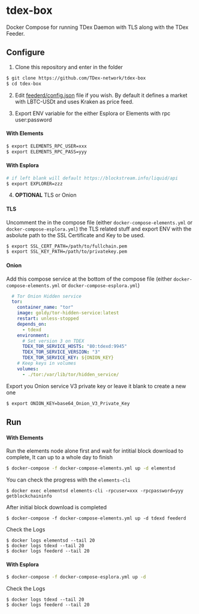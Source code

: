 # tdex-box
Docker Compose for running TDex Daemon with TLS along with the TDex Feeder. 

 
## Configure

1. Clone this repository and enter in the folder

```sh
$ git clone https://github.com/TDex-network/tdex-box
$ cd tdex-box
```

2. Edit [feederd/config.json](https://github.com/TDex-network/tdex-feeder#config-file) file if you wish. By default it defines a market with LBTC-USDt and uses Kraken as price feed.



3. Export ENV variable for the either Esplora or Elements with rpc user:password

#### With Elements


```sh
$ export ELEMENTS_RPC_USER=xxx
$ export ELEMENTS_RPC_PASS=yyy
```

#### With Esplora

```sh
# if left blank will default https://blockstream.info/liquid/api 
$ export EXPLORER=zzz
```

4. **OPTIONAL** TLS or Onion

#### TLS

Uncomment the in the compose file (either `docker-compose-elements.yml` or `docker-compose-esplora.yml`) the TLS related stuff and export ENV with the asbolute path to the SSL Certificate and Key to be used.

```sh
$ export SSL_CERT_PATH=/path/to/fullchain.pem
$ export SSL_KEY_PATH=/path/to/privatekey.pem
```

#### Onion

Add this compose service at the bottom of the compose file (either `docker-compose-elements.yml` or `docker-compose-esplora.yml`)

```yml
  # Tor Onion Hidden service
  tor:
    container_name: "tor"
    image: goldy/tor-hidden-service:latest
    restart: unless-stopped
    depends_on:
      - tdexd
    environment:
      # Set version 3 on TDEX
      TDEX_TOR_SERVICE_HOSTS: "80:tdexd:9945"
      TDEX_TOR_SERVICE_VERSION: "3"
      TDEX_TOR_SERVICE_KEY: ${ONION_KEY}
    # Keep keys in volumes
    volumes:
      - ./tor:/var/lib/tor/hidden_service/
```

Export you Onion service V3 private key or leave it blank to create a new one

```sh
$ export ONION_KEY=base64_Onion_V3_Private_Key
```

## Run 


#### With Elements

Run the elements node alone first and wait for intitial block download to complete, It can up to a whole day to finish

```sh
$ docker-compose -f docker-compose-elements.yml up -d elementsd
```

You can check the progress with the `elements-cli`

```
$ docker exec elementsd elements-cli -rpcuser=xxx -rpcpassword=yyy getblockchaininfo
```

After initial block download is completed

```
$ docker-compose -f docker-compose-elements.yml up -d tdexd feederd
```


Check the Logs

```
$ docker logs elementsd --tail 20
$ docker logs tdexd --tail 20
$ docker logs feederd --tail 20
```


#### With Esplora 

```sh
$ docker-compose -f docker-compose-esplora.yml up -d
```

Check the Logs

```
$ docker logs tdexd --tail 20
$ docker logs feederd --tail 20
```


